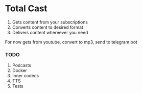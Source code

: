 Total Cast
==================

1) Gets content from your subscriptions
2) Converts content to desired format
3) Delivers content whereever you need

For now gets from youtube, convert to mp3, send to telegram bot

### TODO

1. Podcasts
2. Docker
3. Inner codecs
4. TTS
5. Tests
